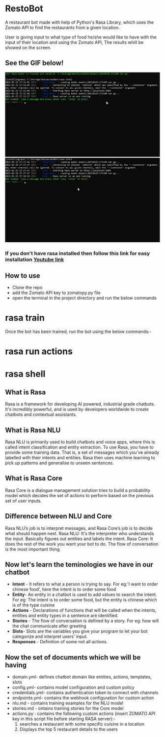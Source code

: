 # RestoBot
A restaurant bot made with help of Python's Rasa Library, which uses the Zomato API to find the restaurants from a given location.

User is giving input to what type of food he/she would like to have with the input of their location and using the Zomato API, The results whill be showed on the screen.

## See the GIF below!

![SS1](https://github.com/omkumar40/root/blob/master/Anaconda%20Prompt%20(anaconda3)%20-%20rasa%20%20shell%202021-01-25%2017-12-30.gif)
![SS2](https://github.com/omkumar40/root/blob/master/Anaconda%20Prompt%20(anaconda3)%20-%20rasa%20%20shell%202021-01-25%2017-18-21.gif)

### If you don't have rasa installed then follow this link for easy installation [Youtube link](https://www.youtube.com/playlist?list=PL75e0qA87dlEWUA5ToqLLR026wIkk2evk)

## How to use
* Clone the repo
* add the Zomato API key to zomatopy.py file
* open the terminal in the project directory and run the below commands
# rasa train
Once the bot has been trained, run the bot using the below commands:- 
# rasa run actions
# rasa shell

## What is Rasa
Rasa is a framework for developing AI powered, industrial grade chatbots. It's incredibly powerful, and is used by developers worldwide to create chatbots and contextual assistants. 
## What is Rasa NLU
Rasa NLU is primarily used to build chatbots and voice apps, where this is called intent classification and entity extraction. To use Rasa, you have to provide some training data. That is, a set of messages which you've already labelled with their intents and entities. Rasa then uses machine learning to pick up patterns and generalise to unseen sentences.

## What is Rasa Core
Rasa Core is a dialogue management solution tries to build a probability model which decides the set of actions to perform based on the previous set of user inputs.


## Difference between NLU and Core
Rasa NLU’s job is to interpret messages, and Rasa Core’s job is to decide what should happen next.
Rasa NLU: It's the interpreter who understands the input. Basically figures out entities and labels the intent.
Rasa Core: It does the rest of the work you want your bot to do. The flow of conversation is the most important thing.

## Now let's learn the teminologies we have in our chatbot
* <b>Intent</b> - It refers to what a person is trying to say. For eg:'I want to order chinese food', here the intent is to order some food
* <b>Entity</b>-  An entity in a chatbot is used to add values to search the intent. For eg: The intent is to order some food, but the entity is chinese which is of the type cuisine
* <b>Actions</b> - Declarations of functions that will be called when the intents, entities and entity types in a sentence are identified.
* <b>Stories</b> - The flow of conversation is defined by a story. For eg: how will the chat communicate after greeting
* <b>Slots</b>- Slots are the variables you give your program to let your bot categorize and interpret users' input.
* <b>Responses</b> - Definition of some not all actions.

## Now the set of documents which we will be having
* domain.yml- defines chatbot domain like entities, actions, templates, slots
* config.yml- contains model configuration and custom policy
* credentials.yml- contains authentication token to connect with channels
* endpoints.yml- contains the webhook configuration for custom action
* nlu.md - contains training examples for the NLU model
* stories.md - ontains training stories for the Core model
* actions.py : contains the following custom actions (insert ZOMATO API key in this script file before starting RASA server):-
  1. searches a restaurant with some specific cuisine in a location
  2. Displays the top 5  restaurant details to the users

